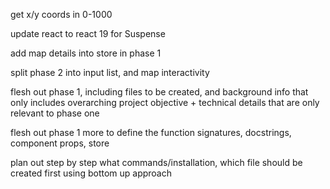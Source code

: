 get x/y coords in 0-1000

update react to react 19 for Suspense

add map details into store in phase 1

split phase 2 into input list, and map interactivity

flesh out phase 1, including files to be created, and background info that only includes overarching project objective + technical details that are only relevant to phase one

flesh out phase 1 more to define the function signatures, docstrings, component props, store

plan out step by step what commands/installation, which file should be created first using bottom up approach
